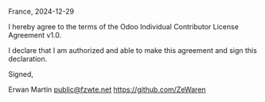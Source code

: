 France, 2024-12-29

I hereby agree to the terms of the Odoo Individual Contributor License
Agreement v1.0.

I declare that I am authorized and able to make this agreement and sign this
declaration.

Signed,

Erwan Martin public@fzwte.net https://github.com/ZeWaren